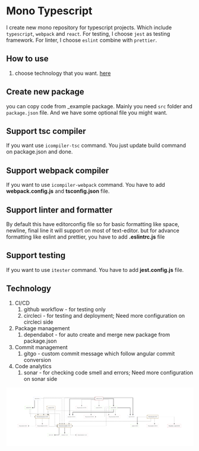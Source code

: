 # Mono Typescript

I create new mono repository for typescript projects. Which include `typescript`, `webpack` and `react`. For testing, I choose `jest` as testing framework. For linter, I choose `eslint` combine with `prettier`.

## How to use

1. choose technology that you want. [here](#technology)

## Create new package

you can copy code from _example package. Mainly you need `src` folder and `package.json` file. And we have some optional file you might want.

## Support tsc compiler

If you want use `icompiler-tsc` command. You just update build command on package.json and done.

## Support webpack compiler

If you want to use `icompiler-webpack` command. You have to add **webpack.config.js** and **tsconfig.json** file.

## Support linter and formatter

By default this have editorconfig file so for basic formatting like space, newline, final line it will support on most of text-editor. but for advance formatting like eslint and prettier, you have to add **.eslintrc.js** file

## Support testing

If you want to use `itester` command. You have to add **jest.config.js** file.

## Technology

1. CI/CD
   1. github workflow - for testing only
   2. circleci - for testing and deployment; Need more configuration on circleci side
2. Package management
   1. dependabot - for auto create and merge new package from package.json
3. Commit management
   1. gitgo - custom commit message which follow angular commit conversion
4. Code analytics
   1. sonar - for checking code smell and errors; Need more configuration on sonar side

![dependencies graph](docs/graph.png)